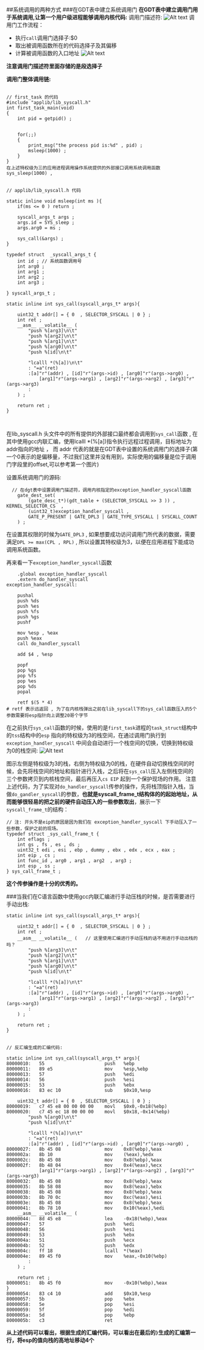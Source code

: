 


##系统调用的两种方式
###在GDT表中建立系统调用门
**在GDT表中建立调用门用于系统调用,让第一个用户级进程能够调用内核代码:**
调用门描述符:
![Alt text](image.png)
调用门工作流程：
+ 执行`call`调用门选择子:$0
+ 取出被调用函数所在的代码选择子及其偏移
+ 计算被调用函数的入口地址
![Alt text](image-1.png)

**注意调用门描述符里面存储的是段选择子**


**调用门整体调用链:**
```

// first_task 的代码
#include "applib/lib_syscall.h"
int first_task_main(void)
{
    int pid = getpid() ; 


    for(;;)
    {       
        print_msg("the process pid is:%d" , pid) ;  
        msleep(1000) ; 
    }   
}
在上述特权级为三的应用进程调用操作系统提供的外部接口调用系统调用函数sys_sleep(1000) , 


// applib/lib_syscall.h 代码

static inline void msleep(int ms ){
    if(ms <= 0 ) return ; 

    syscall_args_t args ; 
    args.id = SYS_sleep ;
    args.arg0 = ms ; 

    sys_call(&args) ;  
}

typedef struct  _syscall_args_t {
    int id ; // 系统函数调用号
    int arg0 ; 
    int arg1 ; 
    int arg2 ;
    int arg3 ; 

} syscall_args_t ; 

static inline int sys_call(syscall_args_t* args){
    
    uint32_t addr[] = { 0  , SELECTOR_SYSCALL | 0 } ; 
    int ret ; 
    __asm__ __volatile__ (
        "push %[arg3]\n\t"
        "push %[arg2]\n\t"
        "push %[arg1]\n\t"
        "push %[arg0]\n\t"
        "push %[id]\n\t"

        "lcalll *(%[a])\n\t"
        : "=a"(ret) 
        :[a]"r"(addr) , [id]"r"(args->id) , [arg0]"r"(args->arg0) , 
            [arg1]"r"(args->arg1) , [arg2]"r"(args->arg2) , [arg3]"r"(args->arg3) 
        : 
    ) ; 

    return ret ; 
} 



```
在lib_syscall.h 头文件中的所有提供的外部接口最终都会调用到`sys_call`函数 , 在其中使用gcc内联汇编，使用lcalll *(%[a])指令执行远程过程调用，目标地址为addr指向的地址 ， 而 addr 代表的就是在GDT表中设置的系统调用门的选择子(第一个0表示的是偏移量，不过我们这里并没有用到，实际使用的偏移量是位于调用门字段里的offset,可以参考第一个图片)

设置系统调用门的源码:
```
  // 在dgt表中设置调用门描述符，调用内核指定的exception_handler_syscall函数
    gate_dest_set(
        (gate_desc_t*)(gdt_table + (SELECTOR_SYSCALL >> 3 )) , KERNEL_SELECTOR_CS  , 
        (uint32_t)exception_handler_syscall , 
        GATE_P_PRESENT | GATE_DPL3 | GATE_TYPE_SYSCALL | SYSCALL_COUNT 
    ) ; 
```
在设置其权限的时候为`GATE_DPL3` , 如果想要成功访问调用门所代表的数据，需要满足`DPL >= max(CPL , RPL)` , 所以设置其特权级为3，以便在应用进程下能成功调用系统函数。

再来看一下`exception_handler_syscall`函数
```
	.global exception_handler_syscall
	.extern do_handler_syscall
exception_handler_syscall:

	pushal
	push %ds
	push %es
	push %fs
	push %gs
	pushf 

	mov %esp , %eax 
	push %eax 
	call do_handler_syscall 
	
	add $4 , %esp 

	popf
	pop %gs
	pop %fs
	pop %es
	pop %ds
	popal

	retf $(5 * 4)   
# retf 表示远返回 , 为了在内核栈弹出之前在lib_syscall下的sys_call函数压入的5个参数需要将esp指针向上调整20哥个字节
```
在之前执行`sys_call`函数的时候，使用的是`first_task`进程的`task_struct`结构中的`tss`结构中的`esp` 指向的特权级为3的栈空间，在通过调用门执行到`exception_handler_syscall` 中间会自动进行一个栈空间的切换，切换到特权级为0的栈空间:
![Alt text](image-2.png)

图示左侧是特权级为3的栈，右侧为特权级为0的栈，在硬件自动切换栈空间的时候，会先将栈空间的地址和指针进行入栈，之后将在`sys_call`压入左侧栈空间的三个参数拷贝到内核栈空间，最后再压入`cs EIP` 起到一个保护现场的作用。
注意上述代码，为了实现对`do_handler_syscall`传参的操作，先将栈顶指针入栈，当做`do_gandler_syscall`的参数，**也就是syscall_frame_t结构体的的起始地址，从而能够很轻易的把之前的硬件自动压入的一些参数取出**，展示一下`syscall_frame_t`的结构：
```
// 注: 开头不是eip的原因是因为我们在 exception_handler_syscall 下手动压入了一些参数，保护之前的现场。
typedef struct _sys_call_frame_t {
    int eflags ; 
    int gs , fs , es , ds ; 
    uint32_t edi , esi , ebp , dummy , ebx , edx , ecx , eax ; 
    int eip , cs ; 
    int func_id , arg0 , arg1 , arg2  , arg3 ; 
    int esp , ss ;  
} sys_call_frame_t ; 
```
**这个传参操作是十分的优秀的。**


###当我们在C语言函数中使用gcc内联汇编进行手动压栈的时候，是否需要进行手动出栈:
```
static inline int sys_call(syscall_args_t* args){
    
    uint32_t addr[] = { 0  , SELECTOR_SYSCALL | 0 } ; 
    int ret ; 
    __asm__ __volatile__ (   // 这里使用汇编进行手动压栈的话不用进行手动出栈的吗？
        "push %[arg3]\n\t"
        "push %[arg2]\n\t"
        "push %[arg1]\n\t"
        "push %[arg0]\n\t"
        "push %[id]\n\t"

        "lcalll *(%[a])\n\t"
        : "=a"(ret) 
        :[a]"r"(addr) , [id]"r"(args->id) , [arg0]"r"(args->arg0) , 
            [arg1]"r"(args->arg1) , [arg2]"r"(args->arg2) , [arg3]"r"(args->arg3) 
        : 
    ) ; 

    return ret ; 
} 


// 反汇编生成的汇编代码:

static inline int sys_call(syscall_args_t* args){
80000010:	55                   	push   %ebp
80000011:	89 e5                	mov    %esp,%ebp
80000013:	57                   	push   %edi
80000014:	56                   	push   %esi
80000015:	53                   	push   %ebx
80000016:	83 ec 10             	sub    $0x10,%esp
    
    uint32_t addr[] = { 0  , SELECTOR_SYSCALL | 0 } ; 
80000019:	c7 45 e8 00 00 00 00 	movl   $0x0,-0x18(%ebp)
80000020:	c7 45 ec 18 00 00 00 	movl   $0x18,-0x14(%ebp)
        "push %[arg0]\n\t"
        "push %[id]\n\t"

        "lcalll *(%[a])\n\t"
        : "=a"(ret) 
        :[a]"r"(addr) , [id]"r"(args->id) , [arg0]"r"(args->arg0) , 
80000027:	8b 45 08             	mov    0x8(%ebp),%eax
8000002a:	8b 10                	mov    (%eax),%edx
8000002c:	8b 45 08             	mov    0x8(%ebp),%eax
8000002f:	8b 48 04             	mov    0x4(%eax),%ecx
            [arg1]"r"(args->arg1) , [arg2]"r"(args->arg2) , [arg3]"r"(args->arg3) 
80000032:	8b 45 08             	mov    0x8(%ebp),%eax
80000035:	8b 58 08             	mov    0x8(%eax),%ebx
80000038:	8b 45 08             	mov    0x8(%ebp),%eax
8000003b:	8b 70 0c             	mov    0xc(%eax),%esi
8000003e:	8b 45 08             	mov    0x8(%ebp),%eax
80000041:	8b 78 10             	mov    0x10(%eax),%edi
    __asm__ __volatile__ (
80000044:	8d 45 e8             	lea    -0x18(%ebp),%eax
80000047:	57                   	push   %edi
80000048:	56                   	push   %esi
80000049:	53                   	push   %ebx
8000004a:	51                   	push   %ecx
8000004b:	52                   	push   %edx
8000004c:	ff 18                	lcall  *(%eax)
8000004e:	89 45 f0             	mov    %eax,-0x10(%ebp)
        : 
    ) ; 
    
    return ret ; 
80000051:	8b 45 f0             	mov    -0x10(%ebp),%eax
} 
80000054:	83 c4 10             	add    $0x10,%esp
80000057:	5b                   	pop    %ebx
80000058:	5e                   	pop    %esi
80000059:	5f                   	pop    %edi
8000005a:	5d                   	pop    %ebp
8000005b:	c3                   	ret  
```
**从上述代码可以看出，根据生成的汇编代码，可以看出在最后的`}`生成的汇编第一行，将esp的值向栈的高地址移动4个**


